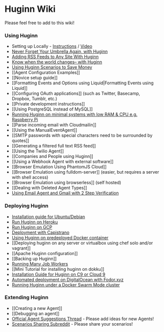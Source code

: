# Huginn Wiki

Please feel free to add to this wiki!

### Using Huginn

* Setting up Locally - [Instructions](https://gist.github.com/mjhea0/b6b58eefc38985380ff9) / [Video](http://www.youtube.com/watch?v=xJTwaRl2_Iw)
* [Never Forget Your Umbrella Again, with Huginn](http://blog.andrewcantino.com/blog/2014/01/12/never-forget-your-umbrella-again-with-huginn/)
* [Adding RSS Feeds to Any Site With Huginn](http://blog.andrewcantino.com/blog/2014/04/13/adding-rss-feeds-to-any-site-with-huginn/)
* [Know when the world changes– with Huginn](http://blog.andrewcantino.com/blog/2014/03/17/know-when-the-world-changes-with-huginn/)
* [Using Huginn Scenarios to Save Money](http://blog.andrewcantino.com/blog/2014/09/13/using-huginn-scenarios-to-save-money/)
* [[Agent Configuration Examples]]
* [[Novice setup guide]]
* [[Formatting Events and Options using Liquid|Formatting Events using Liquid]]
* [[Configuring OAuth applications]] (such as Twitter, Basecamp, Dropbox, Tumblr, etc.)
* [[Private development instructions]]
* [[Using PostgreSQL instead of MySQL]]
* [Running Huginn on minimal systems with low RAM & CPU e.g. Raspberry Pi](https://github.com/huginn/huginn/wiki/Running-Huginn-on-minimal-systems-with-low-RAM-&-CPU-e.g.-Raspberry-Pi)
* [[Parse incoming email with Cloudmailin]]
* [[Using the ManualEventAgent]]
* [[SMTP passwords with special characters need to be surrounded by quotes]]
* [[Generating a filtered full text RSS feed]]
* [[Using the Twilio Agent]]
* [[Companies and People using Huginn]]
* [[Using a Webhook Agent with external software]]
* [[Browser Emulation Using PhantomJS Cloud]]
* [[Browser Emulation using fulldom-server]] (easier, but requires a server with shell access)
* [[Browser Emulation using browserless]] (self hosted)
* [[Dealing with Deleted Agent Types]]
* [Using Email Agent and Gmail with 2 Step Verification](https://github.com/huginn/huginn/wiki/Using-Email-Agent-and-Gmail-with-2-Step-Verification)

### Deploying Huginn

* [Installation guide for Ubuntu/Debian](https://github.com/cantino/huginn/tree/master/doc/manual)
* [Run Huginn on Heroku](https://github.com/cantino/huginn/blob/master/doc/heroku/install.md)
* [Run Huginn on GCP](https://blog.colinarms.com/posts/huginn-slack-gcp-automation/)
* [Deployment with Capistrano](https://github.com/cantino/huginn/blob/master/doc/manual/capistrano.md)
* [Using Huginn on predeployed Docker container](https://github.com/cantino/huginn/blob/master/doc/docker/install.md)
* [[Deploying huginn on any server or virtualbox using chef solo and/or vagrant]]
* [[Apache Huginn configuration]]
* [[Backing up Huginn]]
* [Running Many Job Workers](https://github.com/cantino/huginn/blob/master/Procfile#L33-L50)
* [[Mini Tutorial for installing huginn on dokku]]
* [Installation Guide for Huginn on C9 or Cloud 9](https://github.com/cantino/huginn/wiki/Deploying-Huginn-on-C9-or-Cloud-9)
* [Automated deployment on DigitalOcean with Fodor.xyz](https://github.com/cantino/huginn/wiki/Automated-deployment-on-DigitalOcean-with-Fodor.xyz)
* [Running Huginn under a Docker Swarm Mode cluster](https://geek-cookbook.funkypenguin.co.nz/recipies/huginn/)
 
### Extending Huginn

* [[Creating a new Agent]]
* [[Debugging an agent]]
* [Official Agent Suggestions Thread](https://github.com/cantino/huginn/issues/353) - Please add ideas for new Agents!
* [Scenarios Sharing Subreddit](https://www.reddit.com/r/youragents/) - Please share your scenarios!